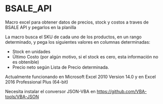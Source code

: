 # BSALE_API
Macro excel para obtener datos de precios, stock y costos a traves de BSALE API y pegarlos en la planilla

La macro busca el SKU de cada uno de los productos, en un rango determinado, y pega los siguientes valores en columnas determinadas:

- Stock en unidades
- Último Costo (por algún motivo, si el stock es cero, esta información no es obtenible)
- Precio neto según Lista de Precio determinada.

Actualmente funcionando en Microsoft Excel 2010 Version 14.0 y en Excel 2016 Professional Plus (64-bit)

Necesita instalar el conversor JSON-VBA en https://github.com/VBA-tools/VBA-JSON
